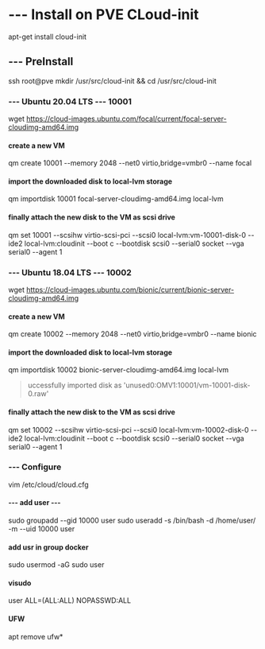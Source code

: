 # --- Install on PVE CLoud-init
apt-get install cloud-init

## --- PreInstall 
ssh root@pve
mkdir /usr/src/cloud-init && cd /usr/src/cloud-init

### --- Ubuntu 20.04 LTS --- 10001
wget https://cloud-images.ubuntu.com/focal/current/focal-server-cloudimg-amd64.img
#### create a new VM
qm create 10001 --memory 2048 --net0 virtio,bridge=vmbr0 --name focal
#### import the downloaded disk to local-lvm storage
qm importdisk 10001 focal-server-cloudimg-amd64.img local-lvm
#### finally attach the new disk to the VM as scsi drive
qm set 10001 --scsihw virtio-scsi-pci --scsi0 local-lvm:vm-10001-disk-0 --ide2 local-lvm:cloudinit --boot c --bootdisk scsi0 --serial0 socket --vga serial0 --agent 1



### --- Ubuntu 18.04 LTS --- 10002
wget https://cloud-images.ubuntu.com/bionic/current/bionic-server-cloudimg-amd64.img
#### create a new VM
qm create 10002 --memory 2048 --net0 virtio,bridge=vmbr0 --name bionic
#### import the downloaded disk to local-lvm storage
qm importdisk 10002 bionic-server-cloudimg-amd64.img local-lvm
> uccessfully imported disk as 'unused0:OMV1:10001/vm-10001-disk-0.raw'
#### finally attach the new disk to the VM as scsi drive
qm set 10002 --scsihw virtio-scsi-pci --scsi0 local-lvm:vm-10002-disk-0 --ide2 local-lvm:cloudinit --boot c --bootdisk scsi0 --serial0 socket --vga serial0 --agent 1


### --- Configure
vim /etc/cloud/cloud.cfg


#### --- add user --- 
sudo groupadd --gid 10000 user
sudo useradd -s /bin/bash -d /home/user/ -m --uid 10000 user
#### add usr in group docker
sudo usermod -aG sudo user
#### visudo
user  ALL=(ALL:ALL) NOPASSWD:ALL

#### UFW
apt remove ufw*